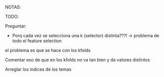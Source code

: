 NOTAS:

TODO:

Preguntar:

- Porq cada vez se selecciona una k (selector) distinta???! -> problema de todo el feature selection

el problema es que se hace con los kfolds


Comentar eso de que en los kfolds no va tan bien y da valores distintos

Arreglar los indices de los temas